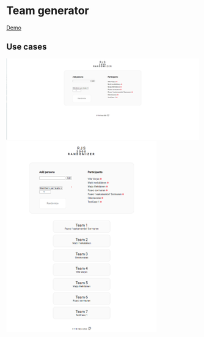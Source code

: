 # Team generator

[Demo](https://www.hmlsolutions.com/cloud13/rjs/index.php)

<h2>Use cases</h2>

<img src="/assets/1.png" alt="use case1"/>

<img src="/assets/2.png" alt="use case 2" height="500px"/>
